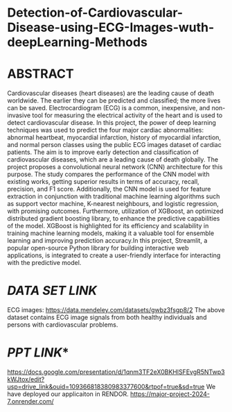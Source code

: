 # Detection-of-Cardiovascular-Disease-using-ECG-Images-wuth-deepLearning-Methods
# ABSTRACT
Cardiovascular diseases (heart diseases) are the leading cause of death worldwide. The earlier they can be predicted and classified; the more lives can be saved. Electrocardiogram (ECG) is a common, inexpensive, and non-invasive tool for measuring the electrical activity of the heart and is used to detect cardiovascular disease. In this project, the power of deep learning techniques was used to predict the four major cardiac abnormalities: abnormal heartbeat, myocardial infarction, history of myocardial infarction, and normal person classes using the public ECG images dataset of cardiac patients.
The aim is to improve early detection and classification of cardiovascular diseases, which are a leading cause of death globally. The project proposes a convolutional neural network (CNN) architecture for this purpose. The study compares the performance of the CNN model with existing works, getting superior results in terms of accuracy, recall, precision, and F1 score. Additionally, the CNN model is used for feature extraction in conjunction with traditional machine learning algorithms such as support vector machine, K-nearest neighbours, and logistic regression, with promising outcomes.
Furthermore, utilization of XGBoost, an optimized distributed gradient boosting library, to enhance the predictive capabilities of the model. XGBoost is highlighted for its efficiency and scalability in training machine learning models, making it a valuable tool for ensemble learning and improving prediction accuracy.In this project, Streamlit, a popular open-source Python library for building interactive web applications, is integrated to create a user-friendly interface for interacting with the predictive model.

# ***DATA SET LINK***
 ECG images: https://data.mendeley.com/datasets/gwbz3fsgp8/2 
The above dataset contains ECG image signals from both healthy individuals and persons with cardiovascular problems.

# ***PPT LINK****
https://docs.google.com/presentation/d/1qnm3TF2eX0BKHlSFEvgR5NTwp3kWJtox/edit?usp=drive_link&ouid=109366818380983377600&rtpof=true&sd=true
We have deployed our applicaiton in RENDOR. 
https://major-project-2024-7.onrender.com/
